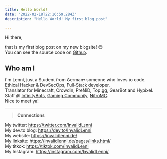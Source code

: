 ```yaml
---
title: Hello World!
date: "2022-02-18T22:16:59.284Z"
description: "Hello World! My first blog post"

---
```


Hi there,

that is my first blog post on my new blogsite! 😊\
You can see the source code on [Github](https://github.com/InvalidLenni/personal-blog/).

## Who am I 
I'm Lenni, just a Student from Germany someone who loves to code.\
Ethical Hacker & DevSecOps, Full-Stack developer.\
Translator for Minecraft, Crowdin, PreMiD, Top.gg, GearBot and Hypixel.\
Staff @ [InfinityBots](https://infinitybots.gg/), [Gaming Community](https://dsc.gg/erde), [NitroMC](https://nitromc.de/).\
Nice to meet ya!


----
> **Connections**



My twitter: https://twitter.com/InvalidLenni \
My dev.to blog: https://dev.to/InvalidLenni \
My website: https://invalidlenni.de/ \
My linksite: https://invalidlenni.de/pages/links.html/ \
My titkok: https://tiktok.com/InvalidLenni \
My Instagram: https://instagram.com/InvalidLenni/

